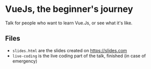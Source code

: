 # VueJs, the beginner's journey

Talk for people who want to learn Vue.Js, or see what it's like.

## Files

* `slides.html` are the slides created on https://slides.com
* `live-coding` is the live coding part of the talk, finished (in case of emergency)
